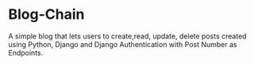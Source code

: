 # Blog-Chain
A simple blog that lets users to create,read, update, delete posts created  using Python, Django and Django Authentication with Post Number as Endpoints.
